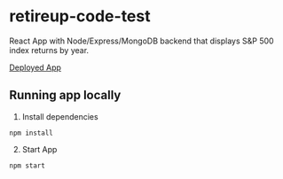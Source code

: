 # retireup-code-test

React App with Node/Express/MongoDB backend that displays S&amp;P 500 index returns by year.

[Deployed App](https://sp500-annual-returns.herokuapp.com/)

## Running app locally

1. Install dependencies
```
npm install
```

2. Start App
```
npm start
```
